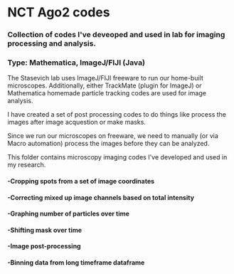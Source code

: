 # NCT Ago2 codes 

### Collection of codes I've deveoped and used in lab for imaging processing and analysis.
### Type: Mathematica, ImageJ/FIJI (Java) 

The Stasevich lab uses ImageJ/FIJI freeware to run our home-built microscopes. 
Additionally, either TrackMate (plugin for ImageJ) or Mathematica homemade particle tracking codes 
are used for image analysis. 

I have created a set of post processing codes to do things like process the images after image acquestion 
or make masks. 

Since we run our microscopes on freeware, we need to manually (or via Macro automation) process the 
images before they can be analyzed. 

This folder contains microscopy imaging codes I've developed and used in my research.

#### -Cropping spots from a set of image coordinates
#### -Correcting mixed up image channels based on total intensity
#### -Graphing number of particles over time
#### -Shifting mask over time
#### -Image post-processing 
#### -Binning data from long timeframe dataframe
